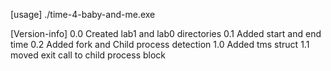 [usage]
./time-4-baby-and-me.exe

[Version-info]
0.0 Created lab1 and lab0 directories
0.1 Added start and end time
0.2 Added fork and Child process detection
1.0 Added tms struct
1.1 moved exit call to child process block 